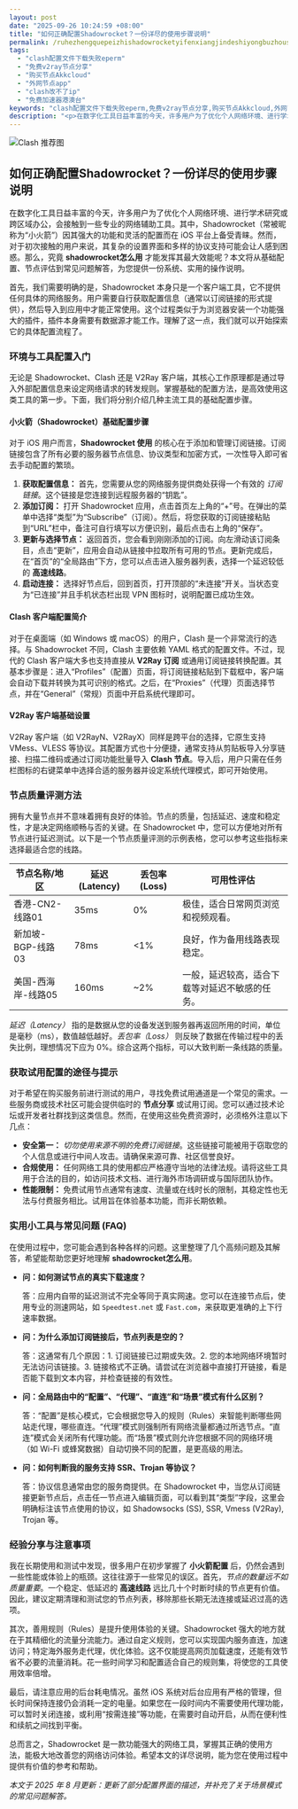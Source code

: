 ```yaml
---
layout: post
date: "2025-09-26 10:24:59 +08:00"
title: "如何正确配置Shadowrocket？一份详尽的使用步骤说明"
permalink: /ruhezhengquepeizhishadowrocketyifenxiangjindeshiyongbuzhoushuoming/
tags:
  - "clash配置文件下载失败eperm"
  - "免费v2ray节点分享"
  - "购买节点Akkcloud"
  - "外网节点app"
  - "clash改不了ip"
  - "免费加速器港澳台"
keywords: "clash配置文件下载失败eperm,免费v2ray节点分享,购买节点Akkcloud,外网节点app,clash改不了ip,免费加速器港澳台"
description: "<p>在数字化工具日益丰富的今天，许多用户为了优化个人网络环境、进行学术研究或跨区域办公，会接触到一些专业的网络辅助工具。其中，Shadowrocket（常被昵称为“小火箭”）因其强大的功能和灵活的配置而在 iOS 平台上备受青睐。然而，对于初次接触的用户来说，其复杂的设置界面和多样的协议支持可能会让人感到困惑。那么，究竟 <strong>shadowrocket怎么用</strong> 才能发挥其最大效能呢？本文将从基础配置、节点评估到常见问题解答，为您提供一份系统、实用的操作说明。</p>"
---
```


![Clash 推荐图](https://clashjd.github.io/assets/img/clash免费订阅.png)

## 如何正确配置Shadowrocket？一份详尽的使用步骤说明

<p>在数字化工具日益丰富的今天，许多用户为了优化个人网络环境、进行学术研究或跨区域办公，会接触到一些专业的网络辅助工具。其中，Shadowrocket（常被昵称为“小火箭”）因其强大的功能和灵活的配置而在 iOS 平台上备受青睐。然而，对于初次接触的用户来说，其复杂的设置界面和多样的协议支持可能会让人感到困惑。那么，究竟 <strong>shadowrocket怎么用</strong> 才能发挥其最大效能呢？本文将从基础配置、节点评估到常见问题解答，为您提供一份系统、实用的操作说明。</p>
<p>首先，我们需要明确的是，Shadowrocket 本身只是一个客户端工具，它不提供任何具体的网络服务。用户需要自行获取配置信息（通常以订阅链接的形式提供），然后导入到应用中才能正常使用。这个过程类似于为浏览器安装一个功能强大的插件，插件本身需要有数据源才能工作。理解了这一点，我们就可以开始探索它的具体配置流程了。</p>
<h3>环境与工具配置入门</h3>
<p>无论是 Shadowrocket、Clash 还是 V2Ray 客户端，其核心工作原理都是通过导入外部配置信息来设定网络请求的转发规则。掌握基础的配置方法，是高效使用这类工具的第一步。下面，我们将分别介绍几种主流工具的基础配置步骤。</p>
<h4>小火箭（Shadowrocket）基础配置步骤</h4>
<p>对于 iOS 用户而言，<strong>Shadowrocket 使用</strong> 的核心在于添加和管理订阅链接。订阅链接包含了所有必要的服务器节点信息、协议类型和加密方式，一次性导入即可省去手动配置的繁琐。
<ol>
    <li><strong>获取配置信息：</strong> 首先，您需要从您的网络服务提供商处获得一个有效的 <em>订阅链接</em>。这个链接是您连接到远程服务器的“钥匙”。</li>
    <li><strong>添加订阅：</strong> 打开 Shadowrocket 应用，点击首页左上角的“+”号。在弹出的菜单中选择“类型”为“Subscribe”（订阅）。然后，将您获取的订阅链接粘贴到“URL”栏中，备注可自行填写以方便识别，最后点击右上角的“保存”。</li>
    <li><strong>更新与选择节点：</strong> 返回首页，您会看到刚刚添加的订阅。向左滑动该订阅条目，点击“更新”，应用会自动从链接中拉取所有可用的节点。更新完成后，在“首页”的“全局路由”下方，您可以点击进入服务器列表，选择一个延迟较低的 <strong>高速线路</strong>。</li>
    <li><strong>启动连接：</strong> 选择好节点后，回到首页，打开顶部的“未连接”开关。当状态变为“已连接”并且手机状态栏出现 VPN 图标时，说明配置已成功生效。</li>
</ol>
</p>
<h4>Clash 客户端配置简介</h4>
<p>对于在桌面端（如 Windows 或 macOS）的用户，Clash 是一个非常流行的选择。与 Shadowrocket 不同，Clash 主要依赖 YAML 格式的配置文件。不过，现代的 Clash 客户端大多也支持直接从 <strong>V2Ray 订阅</strong> 或通用订阅链接转换配置。其基本步骤是：进入“Profiles”（配置）页面，将订阅链接粘贴到下载框中，客户端会自动下载并转换为其可识别的格式。之后，在“Proxies”（代理）页面选择节点，并在“General”（常规）页面中开启系统代理即可。</p>
<h4>V2Ray 客户端基础设置</h4>
<p>V2Ray 客户端（如 V2RayN、V2RayX）同样是跨平台的选择，它原生支持 VMess、VLESS 等协议。其配置方式也十分便捷，通常支持从剪贴板导入分享链接、扫描二维码或通过订阅功能批量导入 <strong>Clash 节点</strong>。导入后，用户只需在任务栏图标的右键菜单中选择合适的服务器并设定系统代理模式，即可开始使用。</p>
<h3>节点质量评测方法</h3>
<p>拥有大量节点并不意味着拥有良好的体验。节点的质量，包括延迟、速度和稳定性，才是决定网络顺畅与否的关键。在 Shadowrocket 中，您可以方便地对所有节点进行延迟测试。以下是一个节点质量评测的示例表格，您可以参考这些指标来选择最适合您的线路。</p>
<table>
    <thead>
        <tr>
            <th>节点名称/地区</th>
            <th>延迟 (Latency)</th>
            <th>丢包率 (Loss)</th>
            <th>可用性评估</th>
        </tr>
    </thead>
    <tbody>
        <tr>
            <td>香港-CN2-线路01</td>
            <td>35ms</td>
            <td>0%</td>
            <td>极佳，适合日常网页浏览和视频观看。</td>
        </tr>
        <tr>
            <td>新加坡-BGP-线路03</td>
            <td>78ms</td>
            <td>&lt;1%</td>
            <td>良好，作为备用线路表现稳定。</td>
        </tr>
        <tr>
            <td>美国-西海岸-线路05</td>
            <td>160ms</td>
            <td>~2%</td>
            <td>一般，延迟较高，适合下载等对延迟不敏感的任务。</td>
        </tr>
    </tbody>
</table>
<p><em>延迟（Latency）</em> 指的是数据从您的设备发送到服务器再返回所用的时间，单位是毫秒（ms），数值越低越好。<em>丢包率（Loss）</em> 则反映了数据在传输过程中的丢失比例，理想情况下应为 0%。综合这两个指标，可以大致判断一条线路的质量。</p>
<h3>获取试用配置的途径与提示</h3>
<p>对于希望在购买服务前进行测试的用户，寻找免费试用通道是一个常见的需求。一些服务商或技术社区可能会提供临时的 <strong>节点分享</strong> 或试用订阅。您可以通过技术论坛或开发者社群找到这类信息。然而，在使用这些免费资源时，必须格外注意以下几点：</p>
<ul>
    <li><strong>安全第一：</strong> <em>切勿使用来源不明的免费订阅链接</em>。这些链接可能被用于窃取您的个人信息或进行中间人攻击。请确保来源可靠、社区信誉良好。</li>
    <li><strong>合规使用：</strong> 任何网络工具的使用都应严格遵守当地的法律法规。请将这些工具用于合法的目的，如访问技术文档、进行海外市场调研或与国际团队协作。</li>
    <li><strong>性能限制：</strong> 免费试用节点通常有速度、流量或在线时长的限制，其稳定性也无法与付费服务相比。试用旨在体验基本功能，而非长期依赖。</li>
</ul>
<h3>实用小工具与常见问题 (FAQ)</h3>
<p>在使用过程中，您可能会遇到各种各样的问题。这里整理了几个高频问题及其解答，希望能帮助您更好地理解 <strong>shadowrocket怎么用</strong>。</p>
<ul>
    <li>
        <strong>问：如何测试节点的真实下载速度？</strong>
        <p>答：应用内自带的延迟测试不完全等同于真实网速。您可以在连接节点后，使用专业的测速网站，如 <code>Speedtest.net</code> 或 <code>Fast.com</code>，来获取更准确的上下行速率数据。</p>
    </li>
    <li>
        <strong>问：为什么添加订阅链接后，节点列表是空的？</strong>
        <p>答：这通常有几个原因：1. 订阅链接已过期或失效。2. 您的本地网络环境暂时无法访问该链接。3. 链接格式不正确。请尝试在浏览器中直接打开链接，看是否能下载到文本内容，并检查链接的有效性。</p>
    </li>
    <li>
        <strong>问：全局路由中的“配置”、“代理”、“直连”和“场景”模式有什么区别？</strong>
        <p>答：“配置”是核心模式，它会根据您导入的规则（Rules）来智能判断哪些网站走代理，哪些直连。“代理”模式则强制所有网络流量都通过所选节点。“直连”模式会关闭所有代理功能。而“场景”模式则允许您根据不同的网络环境（如 Wi-Fi 或蜂窝数据）自动切换不同的配置，是更高级的用法。</p>
    </li>
    <li>
        <strong>问：如何判断我的服务支持 SSR、Trojan 等协议？</strong>
        <p>答：协议信息通常由您的服务商提供。在 Shadowrocket 中，当您从订阅链接更新节点后，点击任一节点进入编辑页面，可以看到其“类型”字段，这里会明确标注该节点使用的协议，如 Shadowsocks (SS), SSR, Vmess (V2Ray), Trojan 等。</p>
    </li>
</ul>
<h3>经验分享与注意事项</h3>
<p>我在长期使用和测试中发现，很多用户在初步掌握了 <strong>小火箭配置</strong> 后，仍然会遇到一些性能或体验上的瓶颈。这往往源于一些常见的误区。首先，<em>节点的数量远不如质量重要</em>。一个稳定、低延迟的 <strong>高速线路</strong> 远比几十个时断时续的节点更有价值。因此，建议定期清理和测试您的节点列表，移除那些长期无法连接或延迟过高的选项。</p>
<p>其次，善用规则（Rules）是提升使用体验的关键。Shadowrocket 强大的地方就在于其精细化的流量分流能力。通过自定义规则，您可以实现国内服务直连，加速访问；特定海外服务走代理，优化体验。这不仅能提高网页加载速度，还能有效节省不必要的流量消耗。花一些时间学习和配置适合自己的规则集，将使您的工具使用效率倍增。</p>
<p>最后，请注意应用的后台耗电情况。虽然 iOS 系统对后台应用有严格的管理，但长时间保持连接仍会消耗一定的电量。如果您在一段时间内不需要使用代理功能，可以暂时关闭连接，或利用“按需连接”等功能，在需要时自动开启，从而在便利性和续航之间找到平衡。</p>
<p>总而言之，Shadowrocket 是一款功能强大的网络工具，掌握其正确的使用方法，能极大地改善您的网络访问体验。希望本文的详尽说明，能为您在使用过程中提供有价值的参考和帮助。</p>
<p><em>本文于 2025 年 8 月更新：更新了部分配置界面的描述，并补充了关于场景模式的常见问题解答。</em></p>